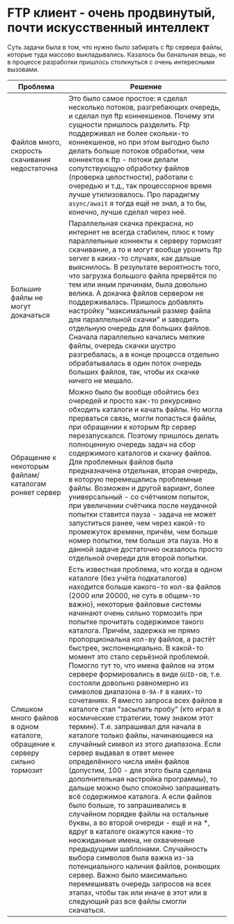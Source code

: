 # FTP клиент - очень продвинутый, почти искусственный интеллект

Суть задачи была в том, что нужно было забирать с ftp сервера файлы, которые туда массово выкладывались. Казалось бы банальная вещь, но в процессе разработки пришлось столкнуться с очень интересными вызовами.


| Проблема | Решение |
| ------- | -------- |
| Файлов много, скорость скачивания недостаточна | Это было самое простое: я сделал несколько потоков, разгребающих очередь, и сделал пул ftp коннекшенов. Почему эти сущности пришлось разделить. Ftp поддерживал не более скольки-то коннекшенов, но при этом выгодно было делать больше потоков обработки, чем коннектов к ftp - потоки делали сопутствующую обработку файлов (проверка целостности), работали с очередью и т.д., так процессорное время лучше утилизовалось. Про парадигму `async/await` я тогда ещё не знал, а то бы, конечно, лучше сделал через неё. |
| Большие файлы не могут докачаться | Параллельная скачка прекрасна, но интернет не всегда стабилен, плюс к тому параллельные коннекты к серверу тормозят скачивание, а то и могут вообще уронить ftp server в каких-то случаях, как дальше выяснилось. В результате вероятность того, что загрузка большого файла прервётся по тем или иным причинам, была довольно велика. А докачка файлов сервером не поддерживалась. Пришлось добавлять настройку "максимальный размер файла для параллельной скачки" и заводить отдельную очередь для больших файлов. Сначала параллельно качались мелкие файлы, очередь скачки шустро разгребалась, а в конце процесса отдельно обрабатывалась в один поток очередь больших файлов, так, чтобы их скачке ничего не мешало. |
| Обращение к некоторым файлам/каталогам роняет сервер | Можно было бы вообще обойтись без очередей и просто как-то рекурсивно обходить каталоги и качать файлы. Но могла прерваться связь, могли попасться файлы, при обращении к которым ftp сервер перезапускался. Поэтому пришлось делать полноценную очередь задач на сбор содержимого каталогов и скачку файлов. Для проблемных файлов была предназначена отдельная, вторая очередь, в которую перемещались проблемные файлы. Возможен и другой вариант, более универсальный - со счётчиком попыток, при увеличении счётчика после неудачной попытки ставится пауза - задача не может запуститься ранее, чем через какой-то промежуток времени, причём, чем больше номер попытки, тем больше эта пауза. Но в данной задаче достаточно оказалось просто отдельной очереди для второй попытки. |
| Слишком много файлов в одном каталоге, обращение к серверу сильно тормозит | Есть известная проблема, что когда в одном каталоге (без учёта подкаталогов) находится больше какого-то кол-ва файлов (2000 или 20000, не суть в общем-то важно), некоторые файловые системы начинают очень сильно тормозить при попытке прочитать содержимое такого каталога. Причём, задержка не прямо пропорциональна кол-ву файлов, а растёт быстрее, экспоненциально. В какой-то момент это стало серьёзной проблемой. Помогло тут то, что имена файлов на этом сервере формировались в виде `GUID`-ов, т.е. состояли довольно равномерно из символов диапазона `0-9A-F` в каких-то сочетаниях. Я вместо запроса всех файлов в каталоге стал "засылать пробу" (кто играл в космические стратегии, тому знаком этот термин). Т.е. запрашивал для начала в каталоге только файлы, начинающиеся на случайный символ из этого диапазона. Если сервер выдавал в ответ менее определённого числа имён файлов (допустим, 100 - для этого была сделана дополнительная настройка программы), то дальше можно было спокойно запрашивать всё содержимое каталога. А если файлов было больше, то запрашивались в случайном порядке файлы на остальные буквы, а во второй очереди - ещё и на \*, вдруг в каталоге окажутся какие-то неожиданные имена, не охваченные предыдущими шаблонами. Случайность выбора символов была важна из-за потенциального наличия файлов, роняющих сервер. Важно было максимально перемешивать очередь запросов на всех этапах, чтобы так или иначе в этот или в следующий раз все файлы смогли скачаться. |
